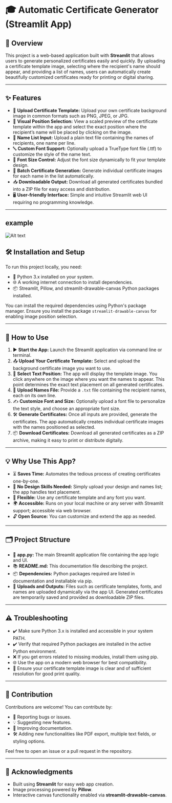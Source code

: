 
# 🎓 Automatic Certificate Generator (Streamlit App)

## 📝 Overview

This project is a web-based application built with **Streamlit** that allows users to generate personalized certificates easily and quickly. By uploading a certificate template image, selecting where the recipient's name should appear, and providing a list of names, users can automatically create beautifully customized certificates ready for printing or digital sharing.

---

## ✨ Features

- 📁 **Upload Certificate Template:** Upload your own certificate background image in common formats such as PNG, JPEG, or JPG.
- 🎯 **Visual Position Selection:** View a scaled preview of the certificate template within the app and select the exact position where the recipient’s name will be placed by clicking on the image.
- 🧾 **Name List Input:** Upload a plain text file containing the names of recipients, one name per line.
- 🔤 **Custom Font Support:** Optionally upload a TrueType font file (.ttf) to customize the style of the name text.
- 🔎 **Font Size Control:** Adjust the font size dynamically to fit your template design.
- 📂 **Batch Certificate Generation:** Generate individual certificate images for each name in the list automatically.
- 📥 **Downloadable Output:** Download all generated certificates bundled into a ZIP file for easy access and distribution.
- 🖥️ **User-friendly Interface:** Simple and intuitive Streamlit web UI requiring no programming knowledge.

---
## example 
   ![Alt text]()

## 🛠️ Installation and Setup

To run this project locally, you need:

- 🐍 Python 3.x installed on your system.
- 🌐 A working internet connection to install dependencies.
- 📦 Streamlit, Pillow, and streamlit-drawable-canvas Python packages installed.

You can install the required dependencies using Python's package manager. Ensure you install the package `streamlit-drawable-canvas` for enabling image position selection.

---

## 🚀 How to Use

1. ▶️ **Start the App:** Launch the Streamlit application via command line or terminal.
2. 📤 **Upload Your Certificate Template:** Select and upload the background certificate image you want to use.
3. 🎯 **Select Text Position:** The app will display the template image. You click anywhere on the image where you want the names to appear. This point determines the exact text placement on all generated certificates.
4. 📄 **Upload Names File:** Provide a `.txt` file containing the recipient names, each on its own line.
5. ✍️ **Customize Font and Size:** Optionally upload a font file to personalize the text style, and choose an appropriate font size.
6. 🛠️ **Generate Certificates:** Once all inputs are provided, generate the certificates. The app automatically creates individual certificate images with the names positioned as selected.
7. 📦 **Download Certificates:** Download all generated certificates as a ZIP archive, making it easy to print or distribute digitally.

---

## 💡 Why Use This App?

- ⏳ **Saves Time:** Automates the tedious process of creating certificates one-by-one.
- 🎨 **No Design Skills Needed:** Simply upload your design and names list; the app handles text placement.
- 🔄 **Flexible:** Use any certificate template and any font you want.
- 🌍 **Accessible:** Runs on your local machine or any server with Streamlit support; accessible via web browser.
- 🔓 **Open Source:** You can customize and extend the app as needed.

---

## 🗂️ Project Structure

- 📄 **app.py:** The main Streamlit application file containing the app logic and UI.
- 📚 **README.md:** This documentation file describing the project.
- 📦 **Dependencies:** Python packages required are listed in documentation and installable via pip.
- 📂 **Uploads and Outputs:** Files such as certificate templates, fonts, and names are uploaded dynamically via the app UI. Generated certificates are temporarily saved and provided as downloadable ZIP files.

---

## ⚠️ Troubleshooting

- ✔️ Make sure Python 3.x is installed and accessible in your system PATH.
- ✔️ Verify that required Python packages are installed in the active Python environment.
- ❌ If you get errors related to missing modules, install them using pip.
- 🌐 Use the app on a modern web browser for best compatibility.
- 📸 Ensure your certificate template image is clear and of sufficient resolution for good print quality.

---

## 🤝 Contribution

Contributions are welcome! You can contribute by:

- 🐞 Reporting bugs or issues.
- 💡 Suggesting new features.
- 📝 Improving documentation.
- 🛠️ Adding new functionalities like PDF export, multiple text fields, or styling options.

Feel free to open an issue or a pull request in the repository.

---

## 🙏 Acknowledgments

- Built using **Streamlit** for easy web app creation.
- Image processing powered by **Pillow**.
- Interactive canvas functionality enabled via **streamlit-drawable-canvas**.

